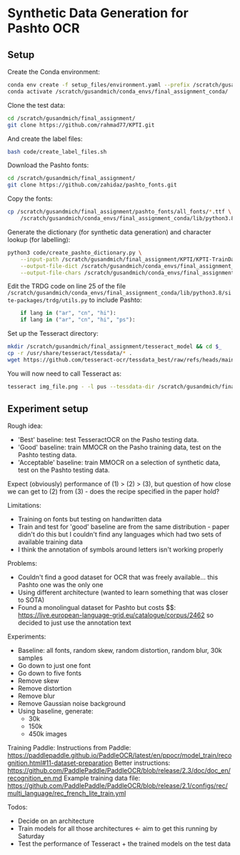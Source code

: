 # Synthetic Data Generation for Pashto OCR

## Setup 
Create the Conda environment:

```sh
conda env create -f setup_files/environment.yaml --prefix /scratch/gusandmich/conda_envs/final_assignment_conda/
conda activate /scratch/gusandmich/conda_envs/final_assignment_conda/
```

Clone the test data:
```sh
cd /scratch/gusandmich/final_assignment/
git clone https://github.com/rahmad77/KPTI.git
```

And create the label files:
```sh
bash code/create_label_files.sh
```

Download the Pashto fonts:
```sh 
cd /scratch/gusandmich/final_assignment/
git clone https://github.com/zahidaz/pashto_fonts.git
```

Copy the fonts: 

```sh
cp /scratch/gusandmich/final_assignment/pashto_fonts/all_fonts/*.ttf \
    /scratch/gusandmich/conda_envs/final_assignment_conda/lib/python3.8/site-packages/trdg/fonts/ps
```

Generate the dictionary (for synthetic data generation) and character lookup (for labelling): 

```sh 
python3 code/create_pashto_dictionary.py \
    --input-path /scratch/gusandmich/final_assignment/KPTI/KPTI-TrainData \
    --output-file-dict /scratch/gusandmich/conda_envs/final_assignment_conda/lib/python3.8/site-packages/trdg/dicts/ps.txt \
    --output-file-chars /scratch/gusandmich/conda_envs/final_assignment_conda/lib/python3.8/site-packages/paddleocr/ppocr/utils/dict/ps_dict.txt
```

Edit the TRDG code on line 25 of the file `/scratch/gusandmich/conda_envs/final_assignment_conda/lib/python3.8/site-packages/trdg/utils.py` to include Pashto:

```py
    if lang in ("ar", "cn", "hi"):
    if lang in ("ar", "cn", "hi", "ps"):
```

Set up the Tesseract directory:

```sh
mkdir /scratch/gusandmich/final_assignment/tesseract_model && cd $_
cp -r /usr/share/tesseract/tessdata/* . 
wget https://github.com/tesseract-ocr/tessdata_best/raw/refs/heads/main/pus.traineddata
```

You will now need to call Tesseract as:
```sh 
tesseract img_file.png - -l pus --tessdata-dir /scratch/gusandmich/final_assignment/tesseract_model/
```

## Experiment setup
Rough idea:
- 'Best' baseline: test TesseractOCR on the Pasho testing data. 
- 'Good' baseline: train MMOCR on the Pasho training data, test on the Pashto testing data. 
- 'Acceptable' baseline: train MMOCR on a selection of synthetic data, test on the Pashto testing data.

Expect (obviously) performance of (1) > (2) > (3), but question of how close we can get to (2) from (3) - does the recipe specified in the paper hold? 

Limitations:
- Training on fonts but testing on handwritten data 
- Train and test for 'good' baseline are from the same distribution - paper didn't do this but I couldn't find any languages which had two sets of available training data
- I think the annotation of symbols around letters isn't working properly

Problems:
- Couldn't find a good dataset for OCR that was freely available... this Pashto one was the only one 
- Using different architecture (wanted to learn something that was closer to SOTA)
- Found a monolingual dataset for Pashto but costs $$: https://live.european-language-grid.eu/catalogue/corpus/2462 so decided to just use the annotation text

Experiments:
- Baseline: all fonts, random skew, random distortion, random blur, 30k samples
- Go down to just one font 
- Go down to five fonts
- Remove skew
- Remove distortion 
- Remove blur
- Remove Gaussian noise background
- Using baseline, generate:
    - 30k 
    - 150k
    - 450k images

Training Paddle:
Instructions from Paddle: https://paddlepaddle.github.io/PaddleOCR/latest/en/ppocr/model_train/recognition.html#11-dataset-preparation
Better instructions: https://github.com/PaddlePaddle/PaddleOCR/blob/release/2.3/doc/doc_en/recognition_en.md 
Example training data file: https://github.com/PaddlePaddle/PaddleOCR/blob/release/2.1/configs/rec/multi_language/rec_french_lite_train.yml 


Todos:
- Decide on an architecture
- Train models for all those architectures <- aim to get this running by Saturday
- Test the performance of Tesseract + the trained models on the test data